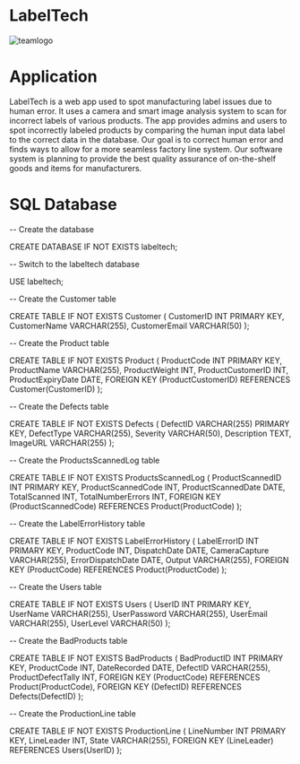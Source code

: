 # LabelTech

![teamlogo](https://github.com/SergejsZ/LabelTech/assets/93885587/c0bfda70-fa8b-4335-ba7c-5f6cbcbd47a8)

# Application

LabelTech is a web app used to spot manufacturing label issues due to human error. It uses a camera and smart image analysis system to scan for incorrect labels of various products. The app provides admins and users to spot incorrectly labeled products by comparing the human input data label to the correct data in the database. Our goal is to correct human error and finds ways to allow for a more seamless factory line system. Our software system is planning to provide the best quality assurance of on-the-shelf goods and items for manufacturers.

# SQL Database
-- Create the database

CREATE DATABASE IF NOT EXISTS labeltech;

-- Switch to the labeltech database

USE labeltech;

-- Create the Customer table

CREATE TABLE IF NOT EXISTS Customer (
CustomerID INT PRIMARY KEY,
CustomerName VARCHAR(255),
CustomerEmail VARCHAR(50)
);

-- Create the Product table

CREATE TABLE IF NOT EXISTS Product (
ProductCode INT PRIMARY KEY,
ProductName VARCHAR(255),
ProductWeight INT,
ProductCustomerID INT,
ProductExpiryDate DATE,
FOREIGN KEY (ProductCustomerID) REFERENCES Customer(CustomerID)
);

-- Create the Defects table

CREATE TABLE IF NOT EXISTS Defects (
DefectID VARCHAR(255) PRIMARY KEY,
DefectType VARCHAR(255),
Severity VARCHAR(50),
Description TEXT,
ImageURL VARCHAR(255)
);

-- Create the ProductsScannedLog table

CREATE TABLE IF NOT EXISTS ProductsScannedLog (
ProductScannedID INT PRIMARY KEY,
ProductScannedCode INT,
ProductScannedDate DATE,
TotalScanned INT,
TotalNumberErrors INT,
FOREIGN KEY (ProductScannedCode) REFERENCES Product(ProductCode)
);

-- Create the LabelErrorHistory table

CREATE TABLE IF NOT EXISTS LabelErrorHistory (
LabelErrorID INT PRIMARY KEY,
ProductCode INT,
DispatchDate DATE,
CameraCapture VARCHAR(255),
ErrorDispatchDate DATE,
Output VARCHAR(255),
FOREIGN KEY (ProductCode) REFERENCES Product(ProductCode)
);

-- Create the Users table

CREATE TABLE IF NOT EXISTS Users (
UserID INT PRIMARY KEY,
UserName VARCHAR(255),
UserPassword VARCHAR(255),
UserEmail VARCHAR(255),
UserLevel VARCHAR(50)
);

-- Create the BadProducts table

CREATE TABLE IF NOT EXISTS BadProducts (
BadProductID INT PRIMARY KEY,
ProductCode INT,
DateRecorded DATE,
DefectID VARCHAR(255),
ProductDefectTally INT,
FOREIGN KEY (ProductCode) REFERENCES Product(ProductCode),
FOREIGN KEY (DefectID) REFERENCES Defects(DefectID)
);

-- Create the ProductionLine table

CREATE TABLE IF NOT EXISTS ProductionLine (
LineNumber INT PRIMARY KEY,
LineLeader INT,
State VARCHAR(255),
FOREIGN KEY (LineLeader) REFERENCES Users(UserID)
);
